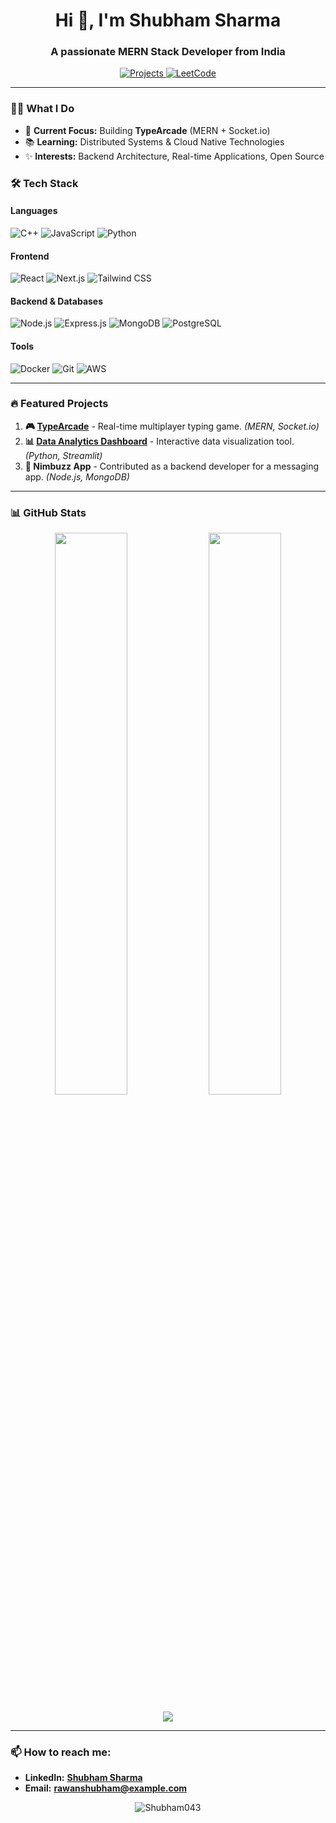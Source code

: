 <h1 align="center">Hi 👋, I'm Shubham Sharma</h1>
<h3 align="center">A passionate MERN Stack Developer from India</h3>

<p align="center">
  <a href="https://github.com/Shubham043?tab=repositories">
    <img src="https://img.shields.io/badge/Projects-10+-blue?style=for-the-badge" alt="Projects">
  </a>
  <a href="https://leetcode.com/u/yourprofile/">
    <img src="https://img.shields.io/badge/DSA-500%2B%20Problems-orange?style=for-the-badge" alt="LeetCode">
  </a>
</p>

---

### 👨‍💻 What I Do

- 🎯 **Current Focus:** Building **TypeArcade** (MERN + Socket.io)
- 📚 **Learning:** Distributed Systems & Cloud Native Technologies
- ✨ **Interests:** Backend Architecture, Real-time Applications, Open Source

### 🛠️ Tech Stack

#### **Languages**
![C++](https://img.shields.io/badge/C++-00599C?style=flat-square&logo=c%2B%2B&logoColor=white)
![JavaScript](https://img.shields.io/badge/JavaScript-F7DF1E?style=flat-square&logo=javascript&logoColor=black)
![Python](https://img.shields.io/badge/Python-3776AB?style=flat-square&logo=python&logoColor=white)

#### **Frontend**
![React](https://img.shields.io/badge/React-20232A?style=flat-square&logo=react&logoColor=61DAFB)
![Next.js](https://img.shields.io/badge/Next.js-000000?style=flat-square&logo=next.js&logoColor=white)
![Tailwind CSS](https://img.shields.io/badge/Tailwind_CSS-38B2AC?style=flat-square&logo=tailwind-css&logoColor=white)

#### **Backend & Databases**
![Node.js](https://img.shields.io/badge/Node.js-339933?style=flat-square&logo=node.js&logoColor=white)
![Express.js](https://img.shields.io/badge/Express.js-000000?style=flat-square&logo=express&logoColor=white)
![MongoDB](https://img.shields.io/badge/MongoDB-47A248?style=flat-square&logo=mongodb&logoColor=white)
![PostgreSQL](https://img.shields.io/badge/PostgreSQL-4169E1?style=flat-square&logo=postgresql&logoColor=white)

#### **Tools**
![Docker](https://img.shields.io/badge/Docker-2496ED?style=flat-square&logo=docker&logoColor=white)
![Git](https://img.shields.io/badge/Git-F05032?style=flat-square&logo=git&logoColor=white)
![AWS](https://img.shields.io/badge/AWS-232F3E?style=flat-square&logo=amazon-aws&logoColor=white)

---

### 🔥 Featured Projects

1.  **🎮 [TypeArcade](https://github.com/Shubham043/typing-arcade)** - Real-time multiplayer typing game. *(MERN, Socket.io)*
2.  **📊 [Data Analytics Dashboard](https://github.com/Shubham043/data-analytics)** - Interactive data visualization tool. *(Python, Streamlit)*
3.  **📱 Nimbuzz App** - Contributed as a backend developer for a messaging app. *(Node.js, MongoDB)*

---

### 📊 GitHub Stats

<p align="center">
  <img width="48%" src="https://github-readme-stats.vercel.app/api?username=Shubham043&show_icons=true&theme=radical" />
  <img width="48%" src="https://github-readme-streak-stats.herokuapp.com/?user=Shubham043&theme=radical" />
</p>
<p align="center">
  <img src="https://github-readme-stats.vercel.app/api/top-langs/?username=Shubham043&layout=compact&theme=radical" />
</p>

---

### 📫 How to reach me:
- **LinkedIn:** **[Shubham Sharma](https://www.linkedin.com/in/yourprofile/)**
- **Email:** **rawanshubham@example.com**

<p align="center"> 
  <img src="https://komarev.com/ghpvc/?username=Shubham043&label=Profile%20Views&color=0e75b6&style=flat" alt="Shubham043" />
</p>
